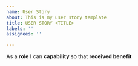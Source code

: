 ```yaml
---
name: User Story
about: This is my user story template
title: USER STORY <TITLE>
labels: ''
assignees: ''

---
```


As a **role** I can **capability** so that **received benefit**
